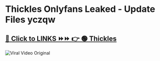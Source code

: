 
 # Thickles Onlyfans Leaked - Update Files yczqw

## <h2><a href="https://clipsfans.com/Thickles&ref=git">🔗 Click to LINKS ⏩⏩ 👉 🟢 Thickles </a></h2>

<a href="https://clipsfans.com/Thickles&ref=git" rel="nofollow" data-target="animated-image.originalLink"><img src="https://i.ibb.co.com/xMMVF88/686577567.gif" alt="Viral Video Original" style="max-width: 100%; display: inline-block;" data-target="animated-image.originalImage"></a>

